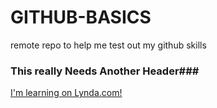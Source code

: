 # GITHUB-BASICS
remote repo to help me test out my github skills
### This really Needs Another Header###
[I'm learning on Lynda.com!](www.lynda.com)

